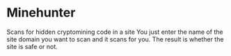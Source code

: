# Minehunter
Scans for  hidden cryptomining code in  a site
You just enter the name of the site domain you want to scan and it scans for you.
The result is whether the site is safe or not.
